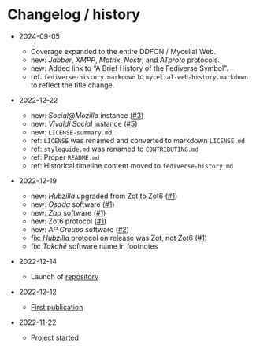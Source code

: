 # Changelog / history

- 2024-09-05
  + Coverage expanded to the entire DDFON / Mycelial Web.
  + new: *Jabber*, *XMPP*, *Matrix*, *Nostr*, and *ATproto* protocols.
  + new: Added link to “A Brief History of the Fediverse Symbol”.
  + ref: `fediverse-history.markdown` to `mycelial-web-history.markdown` to reflect the title change.

- 2022-12-22
  + new: *Social@Mozilla* instance ([#3](https://codeberg.org/ddfon/federated-sns/issues/3))
  + new: *Vivaldi Social* instance ([#5](https://codeberg.org/ddfon/federated-sns/issues/5))
  + new: `LICENSE-summary.md`
  + ref: `LICENSE` was renamed and converted to markdown `LICENSE.md`
  + ref: `styleguide.md` was renamed to `CONTRIBUTING.md`
  + ref: Proper `README.md`
  + ref: Historical timeline content moved to `fediverse-history.md`

- 2022-12-19
  + new: *Hubzilla* upgraded from Zot to Zot6 ([#1](https://codeberg.org/ddfon/federated-sns/issues/1))
  + new: *Osada* software ([#1](https://codeberg.org/ddfon/federated-sns/issues/1))
  + new: *Zap* software ([#1](https://codeberg.org/ddfon/federated-sns/issues/1))
  + new: Zot6 protocol ([#1](https://codeberg.org/ddfon/federated-sns/issues/1))
  + new: *AP Groups* software ([#2](https://codeberg.org/ddfon/federated-sns/issues/2))
  + fix: *Hubzilla* protocol on release was Zot, not Zot6 ([#1](https://codeberg.org/ddfon/federated-sns/issues/1))
  + fix: *Takahē* software name in footnotes

- 2022-12-14
  + Launch of [repository](https://codeberg.org/ddfon/federated-sns)

- 2022-12-12
  + [First publication](https://im.youronly.one/techmagus/kb/ddfon/federated-social-network-timeline-2022346/)

- 2022-11-22
  + Project started
